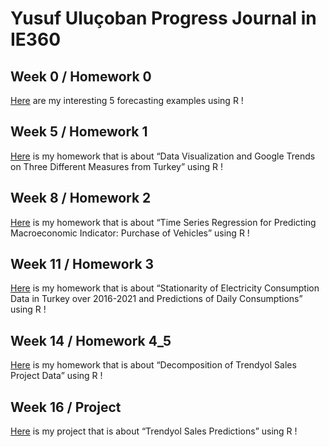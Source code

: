 # Yusuf Uluçoban Progress Journal in IE360

## Week 0 / Homework 0 

[Here](files/IE360_Spring21_Homework0.html) are my interesting 5 forecasting examples using R !


## Week 5 / Homework 1

[Here](files/hw1.html) is my homework that is about “Data Visualization and Google Trends on Three Different Measures from Turkey” using R !


## Week 8 / Homework 2

[Here](files/Homework2.html) is my homework that is about “Time Series Regression for Predicting Macroeconomic Indicator: Purchase of Vehicles” using R !


## Week 11 / Homework 3

[Here](files/Homework3.html) is my homework that is about “Stationarity of Electricity Consumption Data in Turkey over 2016-2021 and Predictions of Daily Consumptions” using R !


## Week 14 / Homework 4_5

[Here](files/Homework_4_5.html) is my homework that is about “Decomposition of Trendyol Sales Project Data” using R !


## Week 16 / Project

[Here](files/Project_Report.html) is my project that is about “Trendyol Sales Predictions” using R !